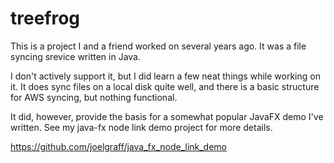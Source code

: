 # treefrog

This is a project I and a friend worked on several years ago.  It was a file syncing srevice written in Java.

I don't actively support it, but I did learn a few neat things while working on it.  It does sync files on a local disk quite well, and there is a basic structure for AWS syncing, but nothing functional.

It did, however, provide the basis for a somewhat popular JavaFX demo I've written.  See my java-fx node link demo project for more details.

https://github.com/joelgraff/java_fx_node_link_demo
